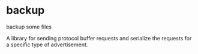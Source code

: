 # backup
backup some files
 
A library for sending protocol buffer requests and serialize the requests for a specific type of advertisement. 
